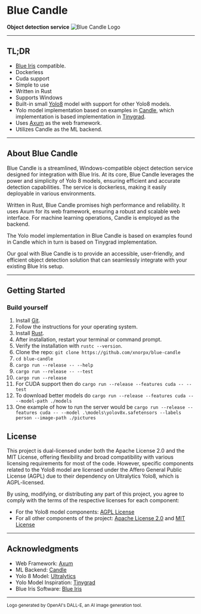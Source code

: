 # Blue Candle

**Object detection service**
![Blue Candle Logo](assets/blue-candle.png)

---

## TL;DR

- [Blue Iris](https://blueirissoftware.com/) compatible.
- Dockerless
- Cuda support
- Simple to use
- Written in Rust
- Supports Windows
- Built-in small [Yolo8](https://github.com/ultralytics/ultralytics) model with support for other Yolo8 models.
- Yolo model implementation based on examples in [Candle](https://github.com/huggingface/candle), which implementation is based implementation in [Tinygrad](https://github.com/tinygrad/tinygrad).
- Uses [Axum](https://github.com/tokio-rs/axum) as the web framework.
- Utilizes Candle as the ML backend.

---

## About Blue Candle

Blue Candle is a streamlined, Windows-compatible object detection service designed for integration with Blue Iris. At its core, Blue Candle leverages the power and simplicity of Yolo 8 models, ensuring efficient and accurate detection capabilities. The service is dockerless, making it easily deployable in various environments.

Written in Rust, Blue Candle promises high performance and reliability. It uses Axum for its web framework, ensuring a robust and scalable web interface. For machine learning operations, Candle is employed as the backend.

The Yolo model implementation in Blue Candle is based on examples found in Candle which in turn is based on Tinygrad implementation.

Our goal with Blue Candle is to provide an accessible, user-friendly, and efficient object detection solution that can seamlessly integrate with your existing Blue Iris setup.

---

## Getting Started

### Build yourself

1. Install [Git](<https://git-scm.com/book/en/v2/Getting-Started-Installing-Git>).
2. Follow the instructions for your operating system.
3. Install [Rust](https://www.rust-lang.org/tools/install).
4. After installation, restart your terminal or command prompt.
5. Verify the installation with `rustc --version`.
6. Clone the repo: `git clone https://github.com/xnorpx/blue-candle`
7. `cd blue-candle`
8. `cargo run --release -- --help`
9. `cargo run --release -- --test`
10. `cargo run --release`
11. For CUDA support then do `cargo run --release --features cuda -- --test`
12. To download better models do `cargo run --release --features cuda -- --model-path ./models`
13. One example of how to run the server would be `cargo run --release --features cuda -- --model .\models\yolov8x.safetensors --labels person --image-path ./pictures`

## License

This project is dual-licensed under both the Apache License 2.0 and the MIT License, offering flexibility and broad compatibility with various licensing requirements for most of the code. However, specific components related to the Yolo8 model are licensed under the Affero General Public License (AGPL) due to their dependency on Ultralytics Yolo8, which is AGPL-licensed.

By using, modifying, or distributing any part of this project, you agree to comply with the terms of the respective licenses for each component:

- For the Yolo8 model components: [AGPL License](https://www.gnu.org/licenses/agpl-3.0.en.html)
- For all other components of the project: [Apache License 2.0](https://opensource.org/licenses/Apache-2.0) and [MIT License](https://opensource.org/licenses/MIT)

---

## Acknowledgments

- Web Framework: [Axum](https://github.com/tokio-rs/axum)
- ML Backend: [Candle](https://github.com/huggingface/candle)
- Yolo 8 Model: [Ultralytics](https://github.com/ultralytics/ultralytics)
- Yolo Model Inspiration: [Tinygrad](https://github.com/tinygrad/tinygrad)
- Blue Iris Software: [Blue Iris](https://blueirissoftware.com/)

---

<!-- markdownlint-disable MD033 -->
<sub>Logo generated by OpenAI's DALL-E, an AI image generation tool.</sub>
